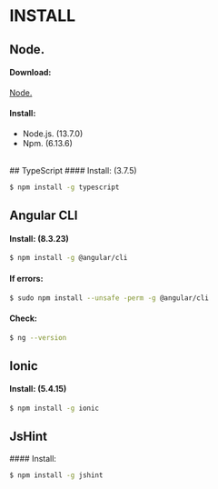 # INSTALL
## Node.
#### Download:

[Node.](https://nodejs.org)

#### Install:

- Node.js. (13.7.0)
- Npm. (6.13.6)
<br>
## TypeScript
#### Install: (3.7.5)

```sh
$ npm install -g typescript
```

## Angular CLI
#### Install: (8.3.23)

```sh
$ npm install -g @angular/cli
```

#### If errors:

```sh
$ sudo npm install --unsafe -perm -g @angular/cli
```

#### Check:

```sh
$ ng --version
```

## Ionic
#### Install: (5.4.15)

```sh
$ npm install -g ionic
```

## JsHint
#### Install:

```sh
$ npm install -g jshint
```
